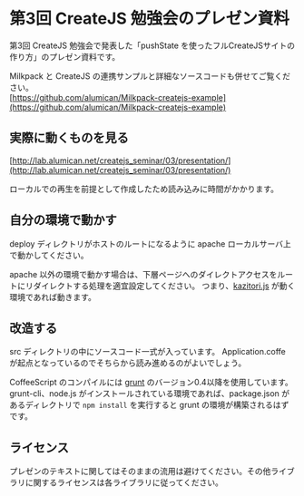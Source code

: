 第3回 CreateJS 勉強会のプレゼン資料
==========================

第3回 CreateJS 勉強会で発表した「pushState を使ったフルCreateJSサイトの作り方」のプレゼン資料です。

Milkpack と CreateJS の連携サンプルと詳細なソースコードも併せてご覧ください。  
[https://github.com/alumican/Milkpack-createjs-example](https://github.com/alumican/Milkpack-createjs-example)

実際に動くものを見る
------
[http://lab.alumican.net/createjs_seminar/03/presentation/](http://lab.alumican.net/createjs_seminar/03/presentation/)

ローカルでの再生を前提として作成したため読み込みに時間がかかります。

自分の環境で動かす
------
deploy ディレクトリがホストのルートになるように apache ローカルサーバ上で動かしてください。

apache 以外の環境で動かす場合は、下層ページへのダイレクトアクセスをルートにリダイレクトする処理を適宜設定してください。
つまり、[kazitori.js](https://github.com/glassesfactory/kazitori.js) が動く環境であれば動きます。

改造する
------
src ディレクトリの中にソースコード一式が入っています。
Application.coffe が起点となっているのでそちらから読み進めるのがよいでしょう。

CoffeeScript のコンパイルには [grunt](http://gruntjs.com/) のバージョン0.4以降を使用しています。
grunt-cli、node.js がインストールされている環境であれば、package.json があるディレクトリで `npm install` を実行すると grunt の環境が構築されるはずです。

ライセンス
------
プレゼンのテキストに関してはそのままの流用は避けてください。その他ライブラリに関するライセンスは各ライブラリに従ってください。
